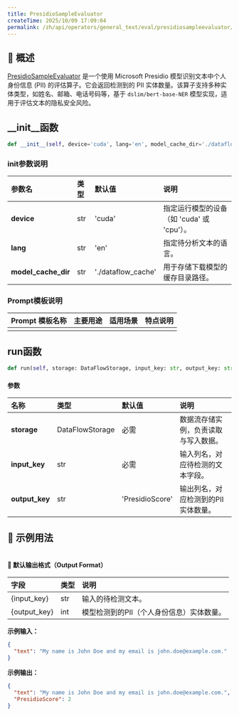 ```yaml
---
title: PresidioSampleEvaluator
createTime: 2025/10/09 17:09:04
permalink: /zh/api/operators/general_text/eval/presidiosampleevaluator/
---
```


## 📘 概述

[PresidioSampleEvaluator](https://github.com/OpenDCAI/DataFlow/blob/main/dataflow/operators/evaluator/presidio_sample_evaluator.py) 是一个使用 Microsoft Presidio 模型识别文本中个人身份信息 (PII) 的评估算子。它会返回检测到的 PII 实体数量。该算子支持多种实体类型，如姓名、邮箱、电话号码等，基于 `dslim/bert-base-NER` 模型实现，适用于评估文本的隐私安全风险。

## \_\_init\_\_函数

```python
def __init__(self, device='cuda', lang='en', model_cache_dir='./dataflow_cache')
```

### init参数说明

| 参数名              | 类型 | 默认值                 | 说明                         |
| :------------------ | :--- | :----------------------- | :--------------------------- |
| **device**          | str  | 'cuda'                   | 指定运行模型的设备（如 'cuda' 或 'cpu'）。 |
| **lang**            | str  | 'en'                     | 指定待分析文本的语言。         |
| **model\_cache\_dir** | str  | './dataflow\_cache' | 用于存储下载模型的缓存目录路径。 |

### Prompt模板说明

| Prompt 模板名称 | 主要用途 | 适用场景 | 特点说明 |
| --------------- | -------- | -------- | -------- |
|                 |          |          |          |

## run函数

```python
def run(self, storage: DataFlowStorage, input_key: str, output_key: str='PresidioScore')
```

#### 参数

| 名称        | 类型            | 默认值          | 说明                                 |
| :---------- | :-------------- | :-------------- | :----------------------------------- |
| **storage** | DataFlowStorage | 必需            | 数据流存储实例，负责读取与写入数据。 |
| **input\_key**  | str             | 必需            | 输入列名，对应待检测的文本字段。     |
| **output\_key** | str             | 'PresidioScore' | 输出列名，对应检测到的PII实体数量。    |

## 🧠 示例用法

```python

```

#### 🧾 默认输出格式（Output Format）

| 字段          | 类型 | 说明                         |
| :------------ | :--- | :--------------------------- |
| {input\_key}  | str  | 输入的待检测文本。             |
| {output\_key} | int  | 模型检测到的PII（个人身份信息）实体数量。 |

**示例输入：**

```json
{
  "text": "My name is John Doe and my email is john.doe@example.com."
}
```

**示例输出：**

```json
{
  "text": "My name is John Doe and my email is john.doe@example.com.",
  "PresidioScore": 2
}
```
